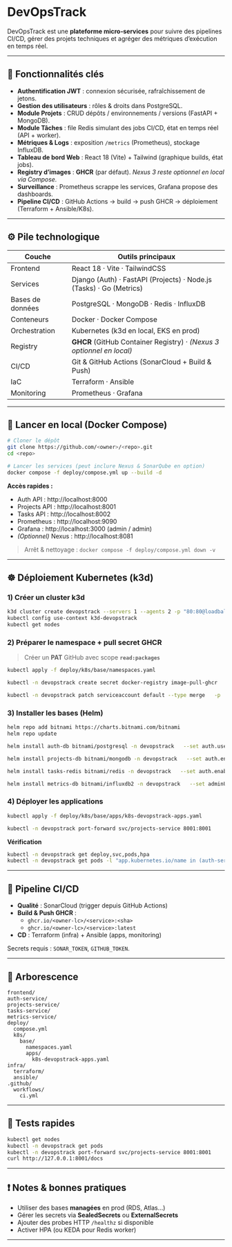 
# DevOpsTrack

DevOpsTrack est une **plateforme micro‑services** pour suivre des pipelines CI/CD, gérer des projets techniques et agréger des métriques d’exécution en temps réel.

---

## 🚩 Fonctionnalités clés

* **Authentification JWT** : connexion sécurisée, rafraîchissement de jetons.
* **Gestion des utilisateurs** : rôles & droits dans PostgreSQL.
* **Module Projets** : CRUD dépôts / environnements / versions (FastAPI + MongoDB).
* **Module Tâches** : file Redis simulant des jobs CI/CD, état en temps réel (API + worker).
* **Métriques & Logs** : exposition `/metrics` (Prometheus), stockage InfluxDB.
* **Tableau de bord Web** : React 18 (Vite) + Tailwind (graphique builds, état jobs).
* **Registry d’images** : **GHCR** (par défaut). *Nexus 3 reste optionnel en local via Compose.*
* **Surveillance** : Prometheus scrappe les services, Grafana propose des dashboards.
* **Pipeline CI/CD** : GitHub Actions → build → push GHCR → déploiement (Terraform + Ansible/K8s).

---

## ⚙️ Pile technologique

| Couche           | Outils principaux                                                     |
| ---------------- | --------------------------------------------------------------------- |
| Frontend         | React 18 · Vite · TailwindCSS                                         |
| Services         | Django (Auth) · FastAPI (Projects) · Node.js (Tasks) · Go (Metrics)   |
| Bases de données | PostgreSQL · MongoDB · Redis · InfluxDB                               |
| Conteneurs       | Docker · Docker Compose                                               |
| Orchestration    | Kubernetes (k3d en local, EKS en prod)                                |
| Registry         | **GHCR** (GitHub Container Registry) · *(Nexus 3 optionnel en local)* |
| CI/CD            | Git & GitHub Actions (SonarCloud + Build & Push)                      |
| IaC              | Terraform · Ansible                                                   |
| Monitoring       | Prometheus · Grafana                                                  |

---

## 🚀 Lancer en **local** (Docker Compose)

```bash
# Cloner le dépôt
git clone https://github.com/<owner>/<repo>.git
cd <repo>

# Lancer les services (peut inclure Nexus & SonarQube en option)
docker compose -f deploy/compose.yml up --build -d
```

**Accès rapides :**

- Auth API : http://localhost:8000  
- Projects API : http://localhost:8001  
- Tasks API : http://localhost:8002  
- Prometheus : http://localhost:9090  
- Grafana : http://localhost:3000 (admin / admin)  
- *(Optionnel)* Nexus : http://localhost:8081  

> Arrêt & nettoyage : `docker compose -f deploy/compose.yml down -v`

---

## ☸️ Déploiement **Kubernetes** (k3d)

### 1) Créer un cluster k3d

```bash
k3d cluster create devopstrack --servers 1 --agents 2 -p "80:80@loadbalancer"
kubectl config use-context k3d-devopstrack
kubectl get nodes
```

### 2) Préparer le namespace + pull secret GHCR

> Créer un **PAT** GitHub avec scope **`read:packages`**

```bash
kubectl apply -f deploy/k8s/base/namespaces.yaml

kubectl -n devopstrack create secret docker-registry image-pull-ghcr   --docker-server=ghcr.io   --docker-username=<github-username>   --docker-password=<PAT>   --docker-email=<email>

kubectl -n devopstrack patch serviceaccount default --type merge   -p '{"imagePullSecrets":[{"name":"image-pull-ghcr"}]}'
```

### 3) Installer les bases (Helm)

```bash
helm repo add bitnami https://charts.bitnami.com/bitnami
helm repo update

helm install auth-db bitnami/postgresql -n devopstrack   --set auth.username=postgres,auth.password=postgres,auth.database=auth

helm install projects-db bitnami/mongodb -n devopstrack   --set auth.enabled=false

helm install tasks-redis bitnami/redis -n devopstrack   --set auth.enabled=false

helm install metrics-db bitnami/influxdb2 -n devopstrack   --set adminUser.username=admin,adminUser.password=admin123,adminUser.token=dev-token,adminUser.organization=devopstrack,adminUser.bucket=metrics
```

### 4) Déployer les applications

```bash
kubectl apply -f deploy/k8s/base/apps/k8s-devopstrack-apps.yaml

kubectl -n devopstrack port-forward svc/projects-service 8001:8001
```

**Vérification**

```bash
kubectl -n devopstrack get deploy,svc,pods,hpa
kubectl -n devopstrack get pods -l "app.kubernetes.io/name in (auth-service,projects-service,tasks-service,metrics-service)"
```

---

## 🔄 Pipeline **CI/CD**

- **Qualité** : SonarCloud (trigger depuis GitHub Actions)
- **Build & Push GHCR** :  
  - `ghcr.io/<owner-lc>/<service>:<sha>`  
  - `ghcr.io/<owner-lc>/<service>:latest`
- **CD** : Terraform (infra) + Ansible (apps, monitoring)

Secrets requis : `SONAR_TOKEN`, `GITHUB_TOKEN`.

---

## 📂 Arborescence

```
frontend/
auth-service/
projects-service/
tasks-service/
metrics-service/
deploy/
  compose.yml
  k8s/
    base/
      namespaces.yaml
      apps/
        k8s-devopstrack-apps.yaml
infra/
  terraform/
  ansible/
.github/
  workflows/
    ci.yml
```

---

## 🧪 Tests rapides

```bash
kubectl get nodes
kubectl -n devopstrack get pods
kubectl -n devopstrack port-forward svc/projects-service 8001:8001
curl http://127.0.0.1:8001/docs
```

---

## ❗ Notes & bonnes pratiques

- Utiliser des bases **managées** en prod (RDS, Atlas…)
- Gérer les secrets via **SealedSecrets** ou **ExternalSecrets**
- Ajouter des probes HTTP `/healthz` si disponible
- Activer HPA (ou KEDA pour Redis worker)

---
